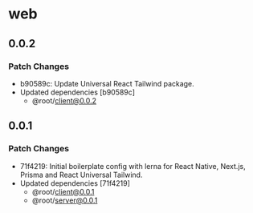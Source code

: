 # web

## 0.0.2

### Patch Changes

- b90589c: Update Universal React Tailwind package.
- Updated dependencies [b90589c]
  - @root/client@0.0.2

## 0.0.1

### Patch Changes

- 71f4219: Initial boilerplate config with lerna for React Native, Next.js, Prisma and React Universal Tailwind.
- Updated dependencies [71f4219]
  - @root/client@0.0.1
  - @root/server@0.0.1

